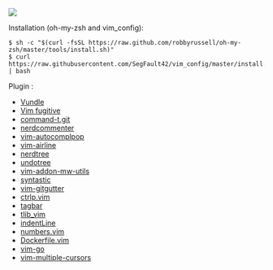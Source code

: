 ![](https://user-images.githubusercontent.com/9384676/39415422-9c7f5268-4c43-11e8-94a2-c9ee2377c696.png)

Installation (oh-my-zsh and vim_config):

	$ sh -c "$(curl -fsSL https://raw.github.com/robbyrussell/oh-my-zsh/master/tools/install.sh)"
	$ curl https://raw.githubusercontent.com/SegFault42/vim_config/master/install.sh | bash

Plugin : 
- [Vundle](https://github.com/VundleVim/Vundle.vim)
- [Vim fugitive](https://github.com/tpope/vim-fugitive)
- [command-t.git](https://github.com/command-t.git)
- [nerdcommenter](https://github.com/scrooloose/nerdcommenter)
- [vim-autocomplpop](https://github.com/othree/vim-autocomplpop)
- [vim-airline](https://github.com/vim-airline/vim-airline)
- [nerdtree](https://github.com/scrooloose/nerdtree)
- [undotree](https://github.com/mbbill/undotree)
- [vim-addon-mw-utils](https://github.com/MarcWeber/vim-addon-mw-utils)
- [syntastic](https://github.com/vim-syntastic/syntastic)
- [vim-gitgutter](https://github.com/airblade/vim-gitgutter)
- [ctrlp.vim](https://github.com/ctrlpvim/ctrlp.vim)
- [tagbar](https://github.com/majutsushi/tagbar)
- [tlib_vim](https://github.com/tomtom/tlib_vim)
- [indentLine](https://github.com/Yggdroot/indentLine)
- [numbers.vim](https://github.com/myusuf3/numbers.vim)
- [Dockerfile.vim](https://github.com/ekalinin/Dockerfile.vim)
- [vim-go](https://github.com/fatih/vim-go)
- [vim-multiple-cursors](https://github.com/terryma/vim-multiple-cursors)
